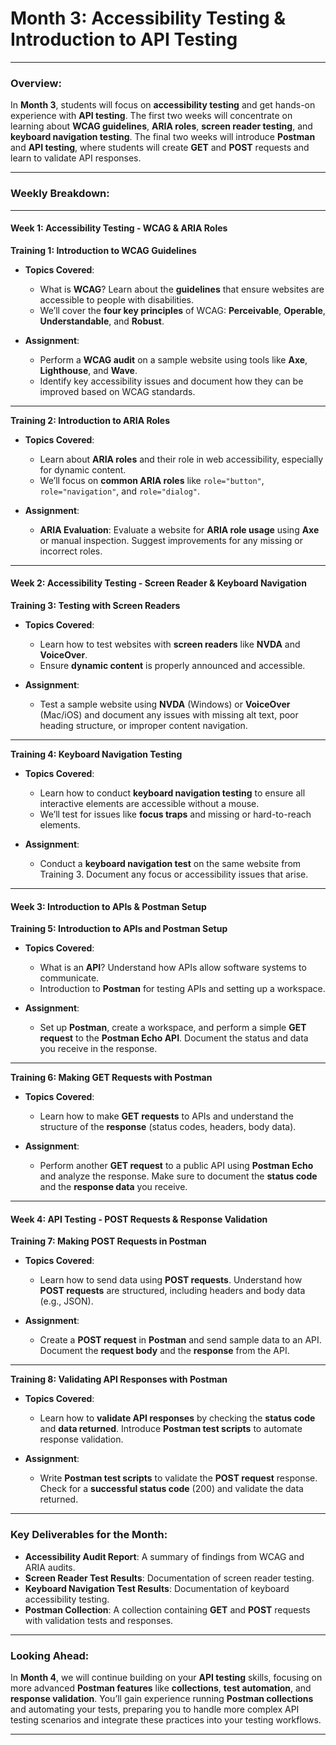 # **Month 3: Accessibility Testing & Introduction to API Testing**

---

### **Overview:**
In **Month 3**, students will focus on **accessibility testing** and get hands-on experience with **API testing**. The first two weeks will concentrate on learning about **WCAG guidelines**, **ARIA roles**, **screen reader testing**, and **keyboard navigation testing**. The final two weeks will introduce **Postman** and **API testing**, where students will create **GET** and **POST** requests and learn to validate API responses.

---

### **Weekly Breakdown:**

---

#### **Week 1: Accessibility Testing - WCAG & ARIA Roles**

**Training 1: Introduction to WCAG Guidelines**  
- **Topics Covered**:
  - What is **WCAG**? Learn about the **guidelines** that ensure websites are accessible to people with disabilities.
  - We’ll cover the **four key principles** of WCAG: **Perceivable**, **Operable**, **Understandable**, and **Robust**.

- **Assignment**:
  - Perform a **WCAG audit** on a sample website using tools like **Axe**, **Lighthouse**, and **Wave**.
  - Identify key accessibility issues and document how they can be improved based on WCAG standards.

---

**Training 2: Introduction to ARIA Roles**  
- **Topics Covered**:
  - Learn about **ARIA roles** and their role in web accessibility, especially for dynamic content.
  - We’ll focus on **common ARIA roles** like `role="button"`, `role="navigation"`, and `role="dialog"`.

- **Assignment**:
  - **ARIA Evaluation**: Evaluate a website for **ARIA role usage** using **Axe** or manual inspection. Suggest improvements for any missing or incorrect roles.

---

#### **Week 2: Accessibility Testing - Screen Reader & Keyboard Navigation**

**Training 3: Testing with Screen Readers**  
- **Topics Covered**:
  - Learn how to test websites with **screen readers** like **NVDA** and **VoiceOver**.
  - Ensure **dynamic content** is properly announced and accessible.

- **Assignment**:
  - Test a sample website using **NVDA** (Windows) or **VoiceOver** (Mac/iOS) and document any issues with missing alt text, poor heading structure, or improper content navigation.

---

**Training 4: Keyboard Navigation Testing**  
- **Topics Covered**:
  - Learn how to conduct **keyboard navigation testing** to ensure all interactive elements are accessible without a mouse.
  - We’ll test for issues like **focus traps** and missing or hard-to-reach elements.

- **Assignment**:
  - Conduct a **keyboard navigation test** on the same website from Training 3. Document any focus or accessibility issues that arise.

---

#### **Week 3: Introduction to APIs & Postman Setup**

**Training 5: Introduction to APIs and Postman Setup**  
- **Topics Covered**:
  - What is an **API**? Understand how APIs allow software systems to communicate.
  - Introduction to **Postman** for testing APIs and setting up a workspace.

- **Assignment**:
  - Set up **Postman**, create a workspace, and perform a simple **GET request** to the **Postman Echo API**. Document the status and data you receive in the response.

---

**Training 6: Making GET Requests with Postman**  
- **Topics Covered**:
  - Learn how to make **GET requests** to APIs and understand the structure of the **response** (status codes, headers, body data).

- **Assignment**:
  - Perform another **GET request** to a public API using **Postman Echo** and analyze the response. Make sure to document the **status code** and the **response data** you receive.

---

#### **Week 4: API Testing - POST Requests & Response Validation**

**Training 7: Making POST Requests in Postman**  
- **Topics Covered**:
  - Learn how to send data using **POST requests**. Understand how **POST requests** are structured, including headers and body data (e.g., JSON).

- **Assignment**:
  - Create a **POST request** in **Postman** and send sample data to an API. Document the **request body** and the **response** from the API.

---

**Training 8: Validating API Responses with Postman**  
- **Topics Covered**:
  - Learn how to **validate API responses** by checking the **status code** and **data returned**. Introduce **Postman test scripts** to automate response validation.

- **Assignment**:
  - Write **Postman test scripts** to validate the **POST request** response. Check for a **successful status code** (200) and validate the data returned.

---

### **Key Deliverables for the Month:**
- **Accessibility Audit Report**: A summary of findings from WCAG and ARIA audits.
- **Screen Reader Test Results**: Documentation of screen reader testing.
- **Keyboard Navigation Test Results**: Documentation of keyboard accessibility testing.
- **Postman Collection**: A collection containing **GET** and **POST** requests with validation tests and responses.

---

### **Looking Ahead**:  
In **Month 4**, we will continue building on your **API testing** skills, focusing on more advanced **Postman features** like **collections**, **test automation**, and **response validation**. You’ll gain experience running **Postman collections** and automating your tests, preparing you to handle more complex API testing scenarios and integrate these practices into your testing workflows.

---

